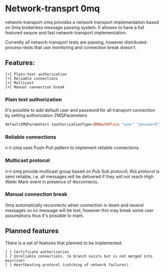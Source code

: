 Network-transprt 0mq
====================

network-transport-zmq provides a network transport implementation based on
0mq brokerless message passing system. It allowes to have a full featured
sequre and fast network-transport implementation.

Currently all network-transport tests are passing, however distributed-process-tests
that use monitoring and connection break doesn't.


Features:
--------

    [+] Plain-text authorization
    [+] Reliable connections
    [+] Multicast
    [+] Manual connection break

### Plain text authorization

It's possible to add default user and password for all transport connection by
setting authorization ZMQParameters
```haskell
defaultZMQParameters {authorizationType=ZMQAuthPlain "user" "password"}
```

### Reliable connections

n-t-zmq uses Push-Pull pattern to implement reliable connections.

### Multicast protocol

n-t-zmq provide multicast group based on Pub Sub protocol, this protocol is semi
reliable, i.e. all messages will be delivered if they will not reach High Water
Mark event in presence of disconnects.

### Manual connection break

0mq automatically reconnects when connection is down and resend messages so no
message will be lost, however this may break some user assumptions thus it's 
possible to mark.

Planned features
----------------

There is a set of features that planned to be implemented.


    [ ] Certificate authorization
    [ ] Unreliable connections. (A branch exists but is not merged into mainline)
    [ ] Heartbeating protocol (catching of network failures).
